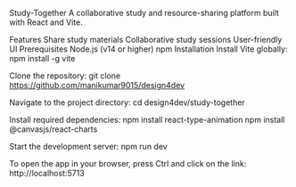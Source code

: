 Study-Together
A collaborative study and resource-sharing platform built with React and Vite.

Features
Share study materials
Collaborative study sessions
User-friendly UI
Prerequisites
Node.js (v14 or higher)
npm
Installation
Install Vite globally:
npm install -g vite

Clone the repository:
git clone https://github.com/manikumar9015/design4dev

Navigate to the project directory:
cd design4dev/study-together

Install required dependencies:
npm install react-type-animation
npm install @canvasjs/react-charts

Start the development server:
npm run dev

To open the app in your browser, press Ctrl and click on the link: http://localhost:5713
